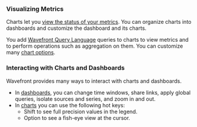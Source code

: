 ### Visualizing Metrics

Charts let you [view the status of your metrics](ui_examine_data.html). You can organize charts into dashboards and customize the dashboard and its charts.

You add [Wavefront Query Language](https://docs.wavefront.com/query_language_getting_started.html) queries to charts to view metrics and to perform operations such as aggregation on them. You can customize many [chart options](http://docs.wavefront.com/ui_chart_reference.html).

### Interacting with Charts and Dashboards

Wavefront provides many ways to interact with charts and dashboards.
* In [dashboards](ui_dashboards.html), you can change time windows, share links, apply global queries, isolate sources and series, and zoom in and out.
* In [charts](ui_charts.html) you can use the following hot keys:
  - Shift to see full precision values in the legend.
  - Option to see a fish-eye view at the cursor.
